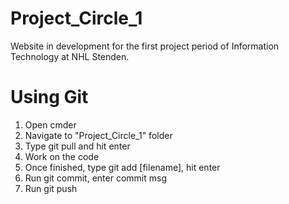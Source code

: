 # Project_Circle_1
Website in development for the first project period of Information Technology at NHL Stenden.

<h1>Using Git</h1>
<ol>
    <li>Open cmder</li>
    <li>Navigate to "Project_Circle_1" folder</li>
    <li>Type git pull and hit enter</li>
    <li>Work on the code</li>
    <li>Once finished, type git add [filename], hit enter</li>
    <li>Run git commit, enter commit msg</li>
    <li>Run git push</li>
</ol>